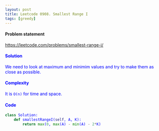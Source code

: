 ```yaml
---
layout: post
title: Leetcode 0908. Smallest Range I
tags: [greedy]
---
```


#### Problem statement

<a href="https://leetcode.com/problems/smallest-range-i/"> <font color = blue>https://leetcode.com/problems/smallest-range-i/

#### Solution
We need to look at maximum and minimim values and try to make them as close as possible.

#### Complexity
It is `O(n)` for time and space.

#### Code
```python
class Solution:
    def smallestRangeI(self, A, K):
        return max(0, max(A) - min(A) - 2*K)
```
